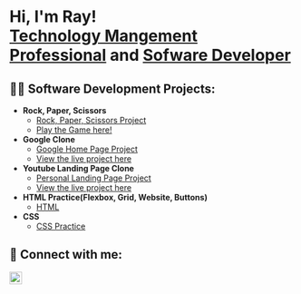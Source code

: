 <h1>Hi, I'm Ray! <br/><a href="https://www.linkedin.com/in/raymond-guerrero">Technology Mangement Professional</a> and <a href="https://github.com/RayGuerrero02/">Sofware Developer</a></h1>

<h2>👨‍💻 Software Development Projects:</h2>

- <b>Rock, Paper, Scissors</b>
  - [Rock, Paper, Scissors Project](https://github.com/RayGuerrero02/Dev_Work/tree/master/Rock%2C%20Paper%2C%20Scissor)
  - [Play the Game here!](https://cosmic-buttercream-8a6f3f.netlify.app/)
- <b>Google Clone</b>
  - [Google Home Page Project](https://github.com/RayGuerrero02/Dev_Work/tree/master/Google%20Clone)
  - [View the live project here](https://frabjous-youtiao-da60fd.netlify.app/)
- <b>Youtube Landing Page Clone</b>
  - [Personal Landing Page Project](https://github.com/RayGuerrero02/Dev_Work/tree/master/Youtube%20Project)
  - [View the live project here](https://aquamarine-meringue-8a3afb.netlify.app/)
- <b>HTML Practice(Flexbox, Grid, Website, Buttons)</b>
  - [HTML](https://github.com/RayGuerrero02/Dev_Work/tree/master/html) 
- <b>CSS</b>
  - [CSS Practice](https://github.com/RayGuerrero02/Dev_Work/tree/master/styles)

<h2> 🤳 Connect with me:</h2>

[<img align="left" alt="JoshMadakor | LinkedIn" width="22px" src="https://cdn.jsdelivr.net/npm/simple-icons@v3/icons/linkedin.svg" />][linkedin]

[linkedin]: https://www.linkedin.com/in/raymond-guerrero/

<!--
**RayGuerrero02/Dev_Work** is a ✨ _special_ ✨ repository because its `README.md` (this file) appears on your GitHub profile.

Here are some ideas to get you started:

- 🔭 I’m currently working on ...
- 🌱 I’m currently learning ...
- 👯 I’m looking to collaborate on ...
- 🤔 I’m looking for help with ...
- 💬 Ask me about ...
- 📫 How to reach me: ...
- 😄 Pronouns: ...
- ⚡ Fun fact: ...
-->
